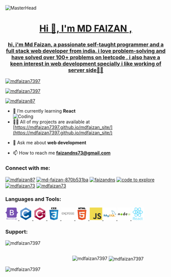  ![MasterHead](https://mir-s3-cdn-cf.behance.net/project_modules/fs/54b6c068097599.5b50bca476b9b.gif)
 <a href="https://git.io/typing-svg" rel="nofollow">
  <h1  align="center">Hi 👋, I'm MD FAIZAN ,</h1>
<h3 align="center">hi, i'm Md Faizan, a passionate self-taught programmer and a full stack web developer from india. i love problem-solving and have solved over 100+ problems on leetcode , i also have a keen interest in web development specially i like working of server side👨‍💻</h3>

<p align="left"> <img src="https://komarev.com/ghpvc/?username=mdfaizan7397&label=Profile%20views&color=0e75b6&style=flat" alt="mdfaizan7397" /> </p>

<p align="left"> <a href="https://github.com/ryo-ma/github-profile-trophy"><img src="https://github-profile-trophy.vercel.app/?username=mdfaizan7397" alt="mdfaizan7397" /></a> </p>

<p align="left"> <a href="https://twitter.com/mdfaizan87" target="blank"><img src="https://img.shields.io/twitter/follow/mdfaizan87?logo=twitter&style=for-the-badge" alt="mdfaizan87" /></a> </p>

- 🌱 I’m currently learning **React**<img align="right" alt="Coding" width="500" src ="https://r7q6w9z6.rocketcdn.me/career/wp-content/uploads/2021/06/2-46.gif">
 
- 👨‍💻 All of my projects are available at [https://mdfaizan7397.github.io/mdfaizan_site/](https://mdfaizan7397.github.io/mdfaizan_site/)

- 💬 Ask me about **web development**

- 📫 How to reach me **faizandns73@gmail.com**

<h3 align="left">Connect with me:</h3>
<p align="left">
<a href="https://twitter.com/mdfaizan87" target="blank"><img align="center" src="https://raw.githubusercontent.com/rahuldkjain/github-profile-readme-generator/master/src/images/icons/Social/twitter.svg" alt="mdfaizan87" height="30" width="40" /></a>
<a href="https://linkedin.com/in/md-faizan-870b531ba" target="blank"><img align="center" src="https://raw.githubusercontent.com/rahuldkjain/github-profile-readme-generator/master/src/images/icons/Social/linked-in-alt.svg" alt="md-faizan-870b531ba" height="30" width="40" /></a>
<a href="https://instagram.com/faizandns" target="blank"><img align="center" src="https://raw.githubusercontent.com/rahuldkjain/github-profile-readme-generator/master/src/images/icons/Social/instagram.svg" alt="faizandns" height="30" width="40" /></a>
<a href="https://www.youtube.com/c/code to explore" target="blank"><img align="center" src="https://raw.githubusercontent.com/rahuldkjain/github-profile-readme-generator/master/src/images/icons/Social/youtube.svg" alt="code to explore" height="30" width="40" /></a>
<a href="https://www.codechef.com/users/mdfaizan73" target="blank"><img align="center" src="https://cdn.jsdelivr.net/npm/simple-icons@3.1.0/icons/codechef.svg" alt="mdfaizan73" height="30" width="40" /></a>
<a href="https://www.leetcode.com/mdfaizan73" target="blank"><img align="center" src="https://raw.githubusercontent.com/rahuldkjain/github-profile-readme-generator/master/src/images/icons/Social/leet-code.svg" alt="mdfaizan73" height="30" width="40" /></a>
</p>

<h3 align="left">Languages and Tools:</h3>
<p align="left"> <a href="https://getbootstrap.com" target="_blank" rel="noreferrer"> <img src="https://raw.githubusercontent.com/devicons/devicon/master/icons/bootstrap/bootstrap-plain-wordmark.svg" alt="bootstrap" width="40" height="40"/> </a> <a href="https://www.cprogramming.com/" target="_blank" rel="noreferrer"> <img src="https://raw.githubusercontent.com/devicons/devicon/master/icons/c/c-original.svg" alt="c" width="40" height="40"/> </a> <a href="https://www.w3schools.com/cpp/" target="_blank" rel="noreferrer"> <img src="https://raw.githubusercontent.com/devicons/devicon/master/icons/cplusplus/cplusplus-original.svg" alt="cplusplus" width="40" height="40"/> </a> <a href="https://www.w3schools.com/css/" target="_blank" rel="noreferrer"> <img src="https://raw.githubusercontent.com/devicons/devicon/master/icons/css3/css3-original-wordmark.svg" alt="css3" width="40" height="40"/> </a> <a href="https://expressjs.com" target="_blank" rel="noreferrer"> <img src="https://raw.githubusercontent.com/devicons/devicon/master/icons/express/express-original-wordmark.svg" alt="express" width="40" height="40"/> </a> <a href="https://www.w3.org/html/" target="_blank" rel="noreferrer"> <img src="https://raw.githubusercontent.com/devicons/devicon/master/icons/html5/html5-original-wordmark.svg" alt="html5" width="40" height="40"/> </a> <a href="https://developer.mozilla.org/en-US/docs/Web/JavaScript" target="_blank" rel="noreferrer"> <img src="https://raw.githubusercontent.com/devicons/devicon/master/icons/javascript/javascript-original.svg" alt="javascript" width="40" height="40"/> </a> <a href="https://www.mysql.com/" target="_blank" rel="noreferrer"> <img src="https://raw.githubusercontent.com/devicons/devicon/master/icons/mysql/mysql-original-wordmark.svg" alt="mysql" width="40" height="40"/> </a> <a href="https://nodejs.org" target="_blank" rel="noreferrer"> <img src="https://raw.githubusercontent.com/devicons/devicon/master/icons/nodejs/nodejs-original-wordmark.svg" alt="nodejs" width="40" height="40"/> </a> <a href="https://reactjs.org/" target="_blank" rel="noreferrer"> <img src="https://raw.githubusercontent.com/devicons/devicon/master/icons/react/react-original-wordmark.svg" alt="react" width="40" height="40"/> </a> </p>

<h3 align="left">Support:</h3>
<p><a href="https://www.buymeacoffee.com/mdfaizan7397"> <img align="left" src="https://cdn.buymeacoffee.com/buttons/v2/default-yellow.png" height="50" width="210" alt="mdfaizan7397" /></a></p><br><br>

<p><img align="left" src="https://github-readme-stats.vercel.app/api/top-langs?username=mdfaizan7397&show_icons=true&locale=en&layout=compact" alt="mdfaizan7397" /></p>

<p>&nbsp;<img align="center" src="https://github-readme-stats.vercel.app/api?username=mdfaizan7397&show_icons=true&locale=en" alt="mdfaizan7397" /></p>

<p><img align="center" src="https://github-readme-streak-stats.herokuapp.com/?user=mdfaizan7397&" alt="mdfaizan7397" /></p>
